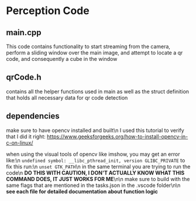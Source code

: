 # Perception Code

## main.cpp
This code contains functionality to start streaming from the camera, perform a sliding window over the main image, and attempt to locate a qr code, and consequently a cube in the window

## qrCode.h
contains all the helper functions used in main as well as the struct definition that holds all necessary data for qr code detection

## dependencies
make sure to have opencv installed and built\n
I used this tutorial to verify that I did it right: https://www.geeksforgeeks.org/how-to-install-opencv-in-c-on-linux/

when using the visual tools of opencv like imshow, you may get an error like:\n
`undefined symbol: __libc_pthread_init, version GLIBC_PRIVATE`
to fix this run:\n
`unset GTK_PATH`\n
in the same terminal you are trying to run the code\n
**DO THIS WITH CAUTION, I DON'T ACTUALLY KNOW WHAT THIS COMMAND DOES, IT JUST WORKS FOR ME**\n\n
make sure to build with the same flags that are mentioned in the tasks.json in the .vscode folder\n\n
**see each file for detailed documentation about function logic**
